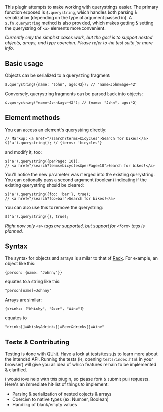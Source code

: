 This plugin attempts to make working with querystrings easier. The primary function exposed is `$.querystring`, which handles both parsing & serialization (depending on the type of argument passed in). A `$.fn.querystring` method is also provided, which makes getting & setting the querystring of `<a>` elements more convenient.

_Currently only the simplest cases work, but the goal is to support nested objects, arrays, and type coercion. Please refer to the test suite for more info._

Basic usage
-----------

Objects can be serialized to a querystring fragment:

    $.querystring({name: "John", age:42}); // "name=John&age=42"

Conversely, querystring fragments can be parsed back into objects:

    $.querystring("name=John&age=42"); // {name: "John", age:42}

Element methods
---------------

You can access an element's querystring directly:

    // Markup: <a href="/search?terms=bicycles">Search for bikes!</a>
    $('a').querystring(); // {terms: 'bicycles'}
    
and modify it, too:

    $('a').querystring({perPage: 10});
    // <a href="/search?terms=bicycles&perPage=10">Search for bikes!</a>
    
You'll notice the new parameter was merged into the existing querystring. You can optionally pass a second argument (boolean) indicating if the existing querystring should be cleared:
    
    $('a').querystring({foo: 'bar'}, true);
    // <a href="/search?foo=bar">Search for bikes!</a>
    
You can also use this to remove the querystring:

    $('a').querystring({}, true);
    
_Right now only `<a>` tags are supported, but support for `<form>` tags is planned._
    
Syntax
------
    
The syntax for objects and arrays is similar to that of [Rack](http://rack.rubyforge.org/). For example, an object like this:

    {person: {name: "Johnny"}}
    
equates to a string like this:

    "person[name]=Johnny"

Arrays are similar:

    {drinks: ["Whisky", "Beer", "Wine"]}
    
equates to:

    "drinks[]=Whisky&drinks[]=Beer&drinks[]=Wine"

Tests & Contributing
--------------------

Testing is done with [QUnit](http://docs.jquery.com/Qunit). Have a look at [tests/tests.js](https://github.com/kylefox/jquery-querystring/blob/master/tests/tests.js) to learn more about the intended API. Running the tests (ie, opening `tests/index.html` in your browser) will give you an idea of which features remain to be implemented & clarified.

I would love help with this plugin, so please fork & submit pull requests. Here's an immediate hit-list of things to implement:

* Parsing & serialization of nested objects & arrays
* Coercion to native types (ex: Number, Boolean)
* Handling of blank/empty values

